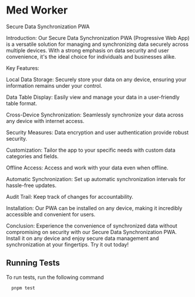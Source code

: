 
# Med Worker

Secure Data Synchronization PWA

Introduction:
Our Secure Data Synchronization PWA (Progressive Web App) is a versatile solution for managing and synchronizing data securely across multiple devices. With a strong emphasis on data security and user convenience, it's the ideal choice for individuals and businesses alike.

Key Features:

Local Data Storage: Securely store your data on any device, ensuring your information remains under your control.

Data Table Display: Easily view and manage your data in a user-friendly table format.

Cross-Device Synchronization: Seamlessly synchronize your data across any device with internet access.

Security Measures: Data encryption and user authentication provide robust security.

Customization: Tailor the app to your specific needs with custom data categories and fields.

Offline Access: Access and work with your data even when offline.

Automatic Synchronization: Set up automatic synchronization intervals for hassle-free updates.

Audit Trail: Keep track of changes for accountability.

Installation:
Our PWA can be installed on any device, making it incredibly accessible and convenient for users.

Conclusion:
Experience the convenience of synchronized data without compromising on security with our Secure Data Synchronization PWA. Install it on any device and enjoy secure data management and synchronization at your fingertips. Try it out today!
## Running Tests

To run tests, run the following command

```bash
  pnpm test
```

